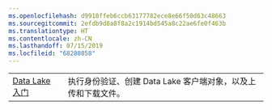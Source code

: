 ```yaml
---
ms.openlocfilehash: d9918ffeb6ccb63177782ece8e66f50d63c48663
ms.sourcegitcommit: 2efdb9d8a8f8a2c1914bd545a8c22ae6fe0f463b
ms.translationtype: HT
ms.contentlocale: zh-CN
ms.lasthandoff: 07/15/2019
ms.locfileid: "68280858"
---
```

|  |  |
|---------|---------|
| [Data Lake 入门][1] | 执行身份验证、创建 Data Lake 客户端对象，以及上传和下载文件。 |

[1]: https://azure.microsoft.com/resources/samples/data-lake-store-java-upload-download-get-started/